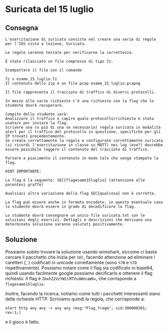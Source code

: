# Suricata del 15 luglio

## Consegna
```
L'esercitazione di suricata consiste nel creare una serie di regole per l'IDS visto a lezione, Suricata.

Le regole saranno testate per verificarne la correttezza.

È stato rilasciato un file compresso di tipo 7z.

Scompattare il file con il comando

7z x esame_15_luglio.7z
Il contenuto dello zip è un file pcap esame_15_luglio.pcapng

Il file rappresenta il tracciato di traffico di diversi protocolli.

In mezzo alle varie richieste c'è una richiesta con la flag che lo studente dovrà recuperare.

Compito dello studente sarà:
Analizzare il traffico e capire quale protocollo/richiesta è stata usata/o per inviare la flag.
Scrivere una (o più di una se necessario) regola suricata in modalità alert per il traffico del protocollo in questione, specifiche per gli IP trovati precedentemente.
Se creata correttamente la regola e configurato correttamente suricata (si ricordi l'esercitazione in classe su MQTT) nei log (eve?) dovrebbe essere possibile leggere il contenuto del tracciato di traffico.

Parsare a piacimento il contenuto in modo tale che venga stampata la flag.

HINT IMPORTANTE:

La flag è la seguente: SEC{flagesame15luglio} (attenzione alle parentesi graffe)

Qualsiasi altra variazione della flag SEC{qualcosa} non è corretta.

La flag può essere anche in formato encodato, in questo eventuale caso lo studente dovrà essere in grado di decodificare la flag.

Lo studente dovrà consegnare un unico file suricata.txt con le soluzioni degli esercizi. Dettagli e descrizioni che motivano una determinata soluzione saranno valutati positivamente.
```

## Soluzione 
Possiamo subito trovare la soluzione usando wireshark, siccome ci basta cercare il pacchetto che inizia per `SEC`, facendo attenzione ad eliminare i caretteri {, } codificati in unicode correttamente (sono `%7B` e `%7D` rispettivamente). Possiamo notare come il flag sia codificato in base64, quindi usando facilmente google possiamo decificarlo e ottenere il flag richiesto. Il flag è `ZmxhZ2VzYW1lMTVsdWdsaW8=`, che corrisponde a `flagesame15luglio`.

Inoltre, facendo la ricerca, notiamo come tutti i pacchetti interessanti siano delle richieste HTTP. 
Scriviamo quindi la regola, che corrisponde a:
```
alert http any any -> any any (msg:"Flag_fragm"; sid:300000301; rev:1;)
```
e il gioco è fatto. 